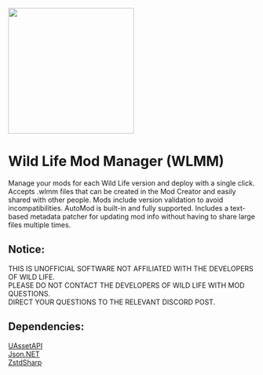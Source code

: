 <img src="https://github.com/user-attachments/assets/3837c3ad-7acb-497a-b300-4e31a03fdf7b" align="center" height="256" width="256"></br>
# Wild Life Mod Manager (WLMM)

Manage your mods for each Wild Life version and deploy with a single click.
Accepts .wlmm files that can be created in the Mod Creator and easily shared with other people.
Mods include version validation to avoid incompatibilities.
AutoMod is built-in and fully supported.
Includes a text-based metadata patcher for updating mod info without having to share large files multiple times.
</br>
## Notice:
THIS IS UNOFFICIAL SOFTWARE NOT AFFILIATED WITH THE DEVELOPERS OF WILD LIFE. </br>
PLEASE DO NOT CONTACT THE DEVELOPERS OF WILD LIFE WITH MOD QUESTIONS. </br>
DIRECT YOUR QUESTIONS TO THE RELEVANT DISCORD POST.

## Dependencies:
[UAssetAPI](https://github.com/atenfyr/UAssetAPI) </br>
[Json.NET](https://www.newtonsoft.com/json) </br>
[ZstdSharp](https://github.com/oleg-st/ZstdSharp)
